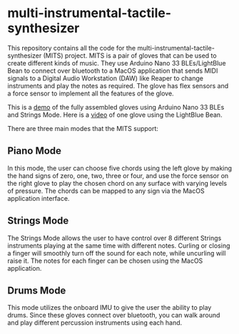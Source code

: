 # multi-instrumental-tactile-synthesizer

This repository contains all the code for the multi-instrumental-tactile-synthesizer (MITS) project. MITS is a pair of gloves that
can be used to create different kinds of music. They use Arduino Nano 33 BLEs/LightBlue Bean to connect over bluetooth to a MacOS application
that sends MIDI signals to a Digital Audio Workstation (DAW) like Reaper to change instruments and play the notes as required.
The glove has flex sensors and a force sensor to implement all the features of the glove.

This is a [demo](https://drive.google.com/file/d/1lbWAit0UsWoIoUK5HM2rC7NUDeDGo3h_/view?usp=sharing) of the fully assembled gloves using Arduino Nano 33 BLEs and Strings Mode. Here is a [video](https://drive.google.com/file/d/1CDvM2dGkykC25AaSf0XhNUgMkxLVEQ5s/view?usp=sharing) of one glove using the LightBlue Bean.

There are three main modes that the MITS support:

## Piano Mode

In this mode, the user can choose five chords using the left glove by making the hand signs of zero, one, two, three or four, and 
use the force sensor on the right glove to play the chosen chord on any surface with varying levels of pressure. The chords can
be mapped to any sign via the MacOS application interface.

## Strings Mode

The Strings Mode allows the user to have control over 8 different Strings instruments playing at the same time with different
notes. Curling or closing a finger will smoothly turn off the sound for each note, while uncurling will raise it. The notes
for each finger can be chosen using the MacOS application.

## Drums Mode

This mode utilizes the onboard IMU to give the user the ability to play drums. Since these gloves connect over bluetooth, you can walk
around and play different percussion instruments using each hand.
